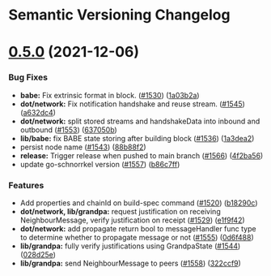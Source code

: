# Semantic Versioning Changelog

# [0.5.0](https://github.com/timwu20/gossamer/compare/v0.4.1...v0.5.0) (2021-12-06)


### Bug Fixes

* **babe:** Fix extrinsic format in block. ([#1530](https://github.com/timwu20/gossamer/issues/1530)) ([1a03b2a](https://github.com/timwu20/gossamer/commit/1a03b2a08a191b37ac620ae8ff5c47dccf92b421))
* **dot/network:** Fix notification handshake and reuse stream. ([#1545](https://github.com/timwu20/gossamer/issues/1545)) ([a632dc4](https://github.com/timwu20/gossamer/commit/a632dc444ed62896371806b3b20ffe0e50ecc7d0))
* **dot/network:** split stored streams and handshakeData into inbound and outbound ([#1553](https://github.com/timwu20/gossamer/issues/1553)) ([637050b](https://github.com/timwu20/gossamer/commit/637050bb94e12eb518ef93122c5ef323c27a53fb))
* **lib/babe:** fix BABE state storing after building block ([#1536](https://github.com/timwu20/gossamer/issues/1536)) ([1a3dea2](https://github.com/timwu20/gossamer/commit/1a3dea29c419c67b5a1d8c66c96e56c4da0cdd31))
* persist node name ([#1543](https://github.com/timwu20/gossamer/issues/1543)) ([88b88f2](https://github.com/timwu20/gossamer/commit/88b88f2c889aa27506dc482eadda5a295b2626a4))
* **release:** Trigger release when pushed to main branch ([#1566](https://github.com/timwu20/gossamer/issues/1566)) ([4f2ba56](https://github.com/timwu20/gossamer/commit/4f2ba56b476962518d6b46856265c7b32074fd34))
* update go-schnorrkel version ([#1557](https://github.com/timwu20/gossamer/issues/1557)) ([b86c7ff](https://github.com/timwu20/gossamer/commit/b86c7ff8507c097879996f0d5eb9ec84628127f9))


### Features

* Add properties and chainId on build-spec command ([#1520](https://github.com/timwu20/gossamer/issues/1520)) ([b18290c](https://github.com/timwu20/gossamer/commit/b18290cb269d4f1a8e2915dac6add5c9363a2a25))
* **dot/network, lib/grandpa:** request justification on receiving NeighbourMessage, verify justification on receipt ([#1529](https://github.com/timwu20/gossamer/issues/1529)) ([e1f9f42](https://github.com/timwu20/gossamer/commit/e1f9f427c47255ca5cdcdd443ed8ebcf2451c759))
* **dot/network:** add propagate return bool to messageHandler func type to determine whether to propagate message or not ([#1555](https://github.com/timwu20/gossamer/issues/1555)) ([0d6f488](https://github.com/timwu20/gossamer/commit/0d6f48834327fa453977c7ccde2ad4ac99588e75))
* **lib/grandpa:** fully verify justifications using GrandpaState ([#1544](https://github.com/timwu20/gossamer/issues/1544)) ([028d25e](https://github.com/timwu20/gossamer/commit/028d25e72e5a3c32380f929d0db11ac4e874af37))
* **lib/grandpa:** send NeighbourMessage to peers ([#1558](https://github.com/timwu20/gossamer/issues/1558)) ([322ccf9](https://github.com/timwu20/gossamer/commit/322ccf9cf5fe18cc83ec05a5490ec250bd028f14))

